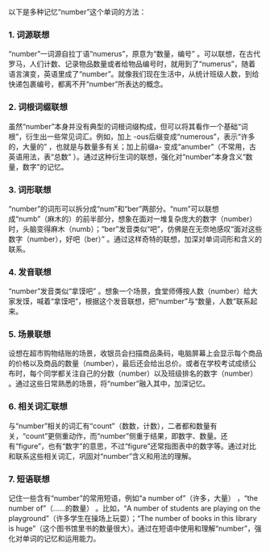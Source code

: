 以下是多种记忆“number”这个单词的方法：

### 1. 词源联想
“number”一词源自拉丁语“numerus”，原意为“数量，编号” 。可以联想，在古代罗马，人们计数、记录物品数量或者给物品编号时，就用到了“numerus”，随着语言演变，英语里成了“number”。就像我们现在生活中，从统计班级人数，到给快递包裹编号，都离不开“number”所表达的概念。 

### 2. 词根词缀联想 
虽然“number”本身并没有典型的词根词缀构成，但可以将其看作一个基础“词根”，衍生出一些常见词汇。例如，加上 -ous后缀变成“numerous”，表示“许多的，大量的” ，也就是与数量多有关；加上前缀a- 变成“anumber”（不常用，古英语用法，表“总数” ）。通过这种衍生词的联想，强化对“number”本身含义“数量，数字”的记忆。 

### 3. 词形联想 
“number”的词形可以拆分成“num”和“ber”两部分。“num”可以联想成“numb”（麻木的）的前半部分，想象在面对一堆复杂庞大的数字（number）时，头脑变得麻木（numb）；“ber”发音类似“吧”，仿佛是在无奈地感叹“面对这些数字（number），好吧（ber）” 。通过这样奇特的联想，加深对单词词形和含义的联系。 

### 4. 发音联想 
“number”发音类似“拿馍吧” 。想象一个场景，食堂师傅按人数（number）给大家发馍，喊着“拿馍吧”，根据这个发音联想，把“number”与“数量，人数”联系起来。 

### 5. 场景联想 
设想在超市购物结账的场景，收银员会扫描商品条码，电脑屏幕上会显示每个商品的价格以及商品的数量（number），最后还会给出总价。或者在学校考试成绩公布时，每个同学都关注自己的分数（number）以及班级排名的数字（number） 。通过这些日常熟悉的场景，将“number”融入其中，加深记忆。 

### 6. 相关词汇联想 
与“number”相关的词汇有“count”（数数，计数），二者都和数量有关，“count”更侧重动作，而“number”侧重于结果，即数字、数量。还有“figure”，也有“数字”的意思，不过“figure”还常指图表中的数字等。通过对比和联系这些相关词汇，巩固对“number”含义和用法的理解。 

### 7. 短语联想 
记住一些含有“number”的常用短语，例如“a number of”（许多，大量） ，“the number of”（……的数量） 。比如，“A number of students are playing on the playground”（许多学生在操场上玩耍）；“The number of books in this library is huge”（这个图书馆里书的数量很大）。通过在短语中使用和理解“number”，强化对单词的记忆和运用能力。 
